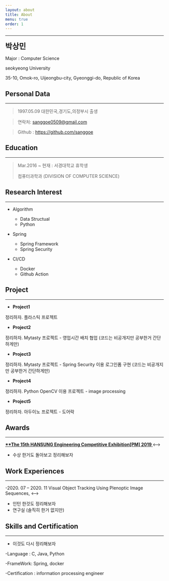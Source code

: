 ```yaml
---
layout: about
title: About
menu: true
order: 1
---
```


* * *
<span style=
"font-size:170%;
font-weight:bold">
박상민
</span>

Major : Computer Science

seokyeong University

35-10, Omok-ro, Uijeongbu-city, Gyeonggi-do, Republic of Korea

## Personal Data
---
> 1997.05.09 대한민국,경기도,의정부시 출생

> 연락처: sanggoe0509@gmail.com

> Github : <a href="https://github.com/sanggoe">https://github.com/sanggoe</a>


## Education
---
> Mar.2016 ~ 현재 : 서경대학교 휴학생
>
> 컴퓨터과학과 (DIVISION OF COMPUTER SCIENCE)


## Research Interest
---

* Algorithm
    + Data Structual
    + Python

* Spring
    + Spring Framework
    + Spring Security

* CI/CD
    + Docker
    + Github Action

## Project
---

* **Project1**

정리하자. 플라스틱 프로젝트

* **Project2**

정리하자. Mytasty 프로젝트 - 영업시간 배치 협업 (코드는 비공개지만 공부한거 간단하게만)

* **Project3**

정리하자. Mytasty 프로젝트 - Spring Security 이용 로그인폼 구현 (코드는 비공개지만 공부한거 간단하게만)

* **Project4**

정리하자. Python OpenCV 이용 프로젝트 - image processing

* **Project5**

정리하자. 아두이노 프로젝트 - 도어락

## Awards
---
<!--><u><strong><a href="https://www.youtube.com/watch?v=-ofj2vTvH0Q/">**The 15th HANSUNG Engineering Competitive Exhibition[PM] 2019 </a></strong></u>
 <-->
- 수상 한거도 돌아보고 정리해보자

## Work Experiences
---
<!-->
-2020. 07 – 2020. 11 Visual Object Tracking Using Plenoptic Image Sequences, 
<-->
- 인턴 한것도 정리해보자
- 연구실 (솔직히 한거 없지만)

## Skills and Certification
---

- 이것도 다시 정리해보자

-Language : C, Java, Python

-FrameWork: Spring, docker

-Certification : information processing engineer